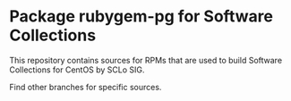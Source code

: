 # Package rubygem-pg for Software Collections

This repository contains sources for RPMs that are used
to build Software Collections for CentOS by SCLo SIG.

Find other branches for specific sources.
